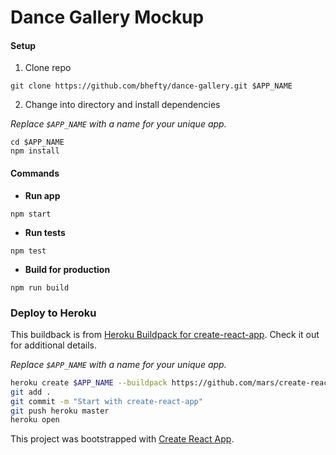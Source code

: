 # Dance Gallery Mockup

#### Setup
1. Clone repo

`git clone https://github.com/bhefty/dance-gallery.git $APP_NAME`

2. Change into directory and install dependencies

*Replace `$APP_NAME` with a name for your unique app.*
```
cd $APP_NAME
npm install
```


#### Commands
- **Run app**

`npm start`

- **Run tests**

`npm test`

- **Build for production**

`npm run build`



### Deploy to Heroku
This buildback is from [Heroku Buildpack for create-react-app](https://github.com/mars/create-react-app-buildpack). Check it out for additional details.

*Replace `$APP_NAME` with a name for your unique app.*

```bash
heroku create $APP_NAME --buildpack https://github.com/mars/create-react-app-buildpack.git
git add .
git commit -m "Start with create-react-app"
git push heroku master
heroku open
```


This project was bootstrapped with [Create React App](https://github.com/facebookincubator/create-react-app).